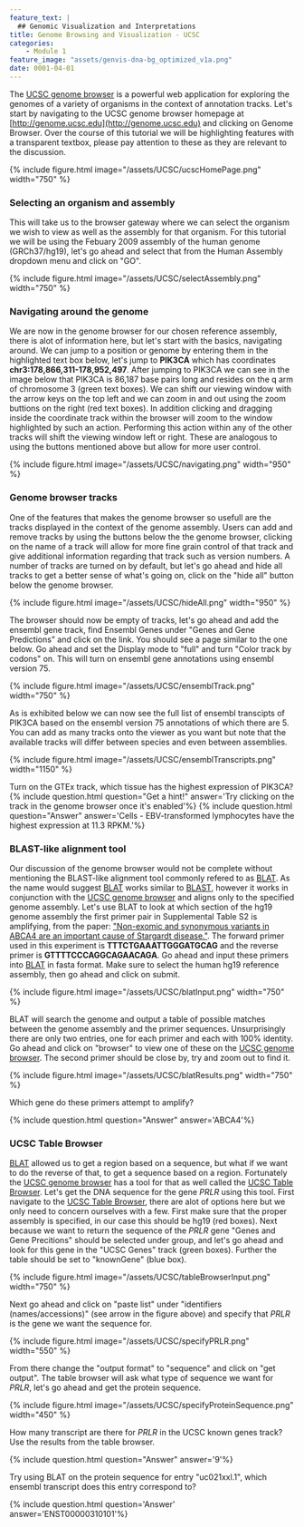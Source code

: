 ```yaml
---
feature_text: |
  ## Genomic Visualization and Interpretations
title: Genome Browsing and Visualization - UCSC
categories:
    - Module 1
feature_image: "assets/genvis-dna-bg_optimized_v1a.png"
date: 0001-04-01
---
```


The [UCSC genome browser](https://genome.ucsc.edu/cgi-bin/hgGateway) is a powerful web application for exploring the genomes of a variety of organisms in the context of annotation tracks. Let's start by navigating to the UCSC genome browser homepage at [http://genome.ucsc.edu](http://genome.ucsc.edu) and clicking on Genome Browser. Over the course of this tutorial we will be highlighting features with a transparent textbox, please pay attention to these as they are relevant to the discussion.

{% include figure.html image="/assets/UCSC/ucscHomePage.png" width="750" %}

### Selecting an organism and assembly

This will take us to the browser gateway where we can select the organism we wish to view as well as the assembly for that organism. For this tutorial we will be using the Febuary 2009 assembly of the human genome (GRCh37/hg19), let's go ahead and select that from the Human Assembly dropdown menu and click on "GO".

{% include figure.html image="/assets/UCSC/selectAssembly.png" width="750" %}

### Navigating around the genome

We are now in the genome browser for our chosen reference assembly, there is alot of information here, but let's start with the basics, navigating around. We can jump to a position or genome by entering them in the highlighted text box below, let's jump to **PIK3CA** which has coordinates **chr3:178,866,311-178,952,497**. After jumping to PIK3CA we can see in the image below that PIK3CA is 86,187 base pairs long and resides on the q arm of chromosome 3 (green text boxes). We can shift our viewing window with the arrow keys on the top left and we can zoom in and out using the zoom buttions on the right (red text boxes). In addition clicking and dragging inside the coordinate track within the browser will zoom to the window highlighted by such an action. Performing this action within any of the other tracks will shift the viewing window left or right. These are analogous to using the buttons mentioned above but allow for more user control.

{% include figure.html image="/assets/UCSC/navigating.png" width="950" %}

### Genome browser tracks

One of the features that makes the genome browser so usefull are the tracks displayed in the context of the genome assembly. Users can add and remove tracks by using the buttons below the the genome browser, clicking on the name of a track will allow for more fine grain control of that track and give additional information regarding that track such as version numbers. A number of tracks are turned on by default, but let's go ahead and hide all tracks to get a better sense of what's going on, click on the "hide all" button below the genome browser.

{% include figure.html image="/assets/UCSC/hideAll.png" width="950" %}

The browser should now be empty of tracks, let's go ahead and add the ensembl gene track, find Ensembl Genes under "Genes and Gene Predictions" and click on the link. You should see a page similar to the one below. Go ahead and set the Display mode to "full" and turn "Color track by codons" on. This will turn on ensembl gene annotations using ensembl version 75.

{% include figure.html image="/assets/UCSC/ensemblTrack.png" width="750" %}

As is exhibited below we can now see the full list of ensembl transcipts of PIK3CA based on the ensembl version 75 annotations of which there are 5. You can add as many tracks onto the viewer as you want but note that the available tracks will differ between species and even between assemblies.

{% include figure.html image="/assets/UCSC/ensemblTranscripts.png" width="1150" %}

Turn on the GTEx track, which tissue has the highest expression of PIK3CA?
{% include question.html question="Get a hint!" answer='Try clicking on the track in the genome browser once it\'s enabled'%}
{% include question.html question="Answer" answer='Cells - EBV-transformed lymphocytes have the highest expression at 11.3 RPKM.'%}

### BLAST-like alignment tool

Our discussion of the genome browser would not be complete without mentioning the BLAST-like alignment tool commonly refered to as [BLAT](https://genome.ucsc.edu/cgi-bin/hgBlat?command=start). As the name would suggest [BLAT](https://genome.ucsc.edu/cgi-bin/hgBlat?command=start) works similar to [BLAST](https://blast.ncbi.nlm.nih.gov/Blast.cgi), however it works in conjunction with the [UCSC genome browser](https://genome.ucsc.edu/cgi-bin/hgGateway) and aligns only to the specified genome assembly. Let's use BLAT to look at which section of the hg19 genome assembly the first primer pair in Supplemental Table S2 is amplifying, from the paper: ["Non-exomic and synonymous variants in ABCA4 are an important cause of Stargardt disease."](https://www.ncbi.nlm.nih.gov/pubmed/23918662). The forward primer used in this experiment is **TTTCTGAAATTGGGATGCAG** and the reverse primer is **GTTTTCCCAGGCAGAACAGA**. Go ahead and input these primers into [BLAT](https://genome.ucsc.edu/cgi-bin/hgBlat?command=start) in fasta format. Make sure to select the human hg19 reference assembly, then go ahead and click on submit.

{% include figure.html image="/assets/UCSC/blatInput.png" width="750" %}

BLAT will search the genome and output a table of possible matches between the genome assembly and the primer sequences. Unsurprisingly there are only two entries, one for each primer and each with 100% identity. Go ahead and click on "browser" to view one of these on the [UCSC genome browser](https://genome.ucsc.edu/cgi-bin/hgGateway). The second primer should be close by, try and zoom out to find it.

{% include figure.html image="/assets/UCSC/blatResults.png" width="750" %}

Which gene do these primers attempt to amplify?

{% include question.html question="Answer" answer='ABCA4'%}

### UCSC Table Browser
[BLAT](https://genome.ucsc.edu/cgi-bin/hgBlat?command=start) allowed us to get a region based on a sequence, but what if we want to do the reverse of that, to get a sequence based on a region. Fortunately the [UCSC genome browser](https://genome.ucsc.edu/cgi-bin/hgGateway) has a tool for that as well called the [UCSC Table Browser](https://genome.ucsc.edu/cgi-bin/hgTables). Let's get the DNA sequence for the gene *PRLR* using this tool. First navigate to the [UCSC Table Browser](https://genome.ucsc.edu/cgi-bin/hgTables), there are alot of options here but we only need to concern ourselves with a few. First make sure that the proper assembly is specified, in our case this should be hg19 (red boxes). Next because we want to return the sequence of the *PRLR* gene "Genes and Gene Precitions" should be selected under group, and let's go ahead and look for this gene in the "UCSC Genes" track (green boxes). Further the table should be set to "knownGene" (blue box).

{% include figure.html image="/assets/UCSC/tableBrowserInput.png" width="750" %}

Next go ahead and click on "paste list" under "identifiers (names/accessions)" (see arrow in the figure above) and specify that *PRLR* is the gene we want the sequence for.

{% include figure.html image="/assets/UCSC/specifyPRLR.png" width="550" %}

From there change the "output format" to "sequence" and click on "get output". The table browser will ask what type of sequence we want for *PRLR*, let's go ahead and get the protein sequence.

{% include figure.html image="/assets/UCSC/specifyProteinSequence.png" width="450" %}

How many transcript are there for *PRLR* in the UCSC known genes track? Use the results from the table browser.

{% include question.html question="Answer" answer='9'%}

Try using BLAT on the protein sequence for entry "uc021xxl.1", which ensembl transcript does this entry correspond to?

{% include question.html question='Answer' answer='ENST00000310101'%}
